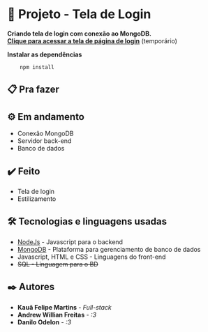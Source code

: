 # 🚀  Projeto - Tela de Login

**Criando tela de login com conexão ao MongoDB.** <br>
**[Clique para acessar a tela de página de login](https://jokerkaua.github.io/tela-de-login/login-page/)** (temporário)

**Instalar as dependências**
```
    npm install
```

## 📋 Pra fazer

## ⚙️ Em andamento

* Conexão MongoDB
* Servidor back-end
* Banco de dados

## ✔️ Feito

* Tela de login
* Estilizamento

## 🛠️ Tecnologias e linguagens usadas

* [NodeJs](https://nodejs.org) - Javascript para o backend
* [MongoDB](https://www.mongodb.com/pt-br) - Plataforma para gerenciamento de banco de dados
* Javascript, HTML e CSS - Linguagens do front-end
* ~~SQL - Linguagem para o BD~~ 

## ✒️ Autores

* **Kauã Felipe Martins** - *Full-stack*
* **Andrew Willian Freitas** - *:3*
* **Danilo Odelon** - *:3*
